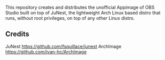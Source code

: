 This repository creates and distributes the unofficial Appimage of OBS Studio built on top of JuNest, the lightweight Arch Linux based distro that runs, without root privileges, on top of any other Linux distro.

## Credits
JuNest https://github.com/fsquillace/junest
ArchImage https://github.com/ivan-hc/ArchImage
